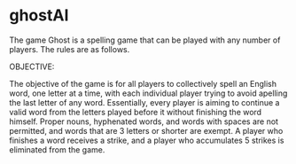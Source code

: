 # ghostAI

The game Ghost is a spelling game that can be played with any number of players.  The rules are as follows.

OBJECTIVE:

The objective of the game is for all players to collectively spell an English word, one letter at a time, with each individual player trying to avoid apelling the last letter of any word.  Essentially, every player is aiming to continue a valid word from the letters played before it without finishing the word himself.  Proper nouns, hyphenated words, and words with spaces are not permitted, and words that are 3 letters or shorter are exempt.  A player who finishes a word receives a strike, and a player who accumulates 5 strikes is eliminated from the game.
